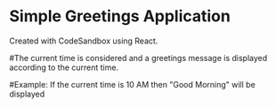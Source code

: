 # Simple Greetings Application
Created with CodeSandbox using React. 

#The current time is considered and a greetings message is displayed according to the current time. 

#Example: If the current time is 10 AM then "Good Morning" will be displayed
